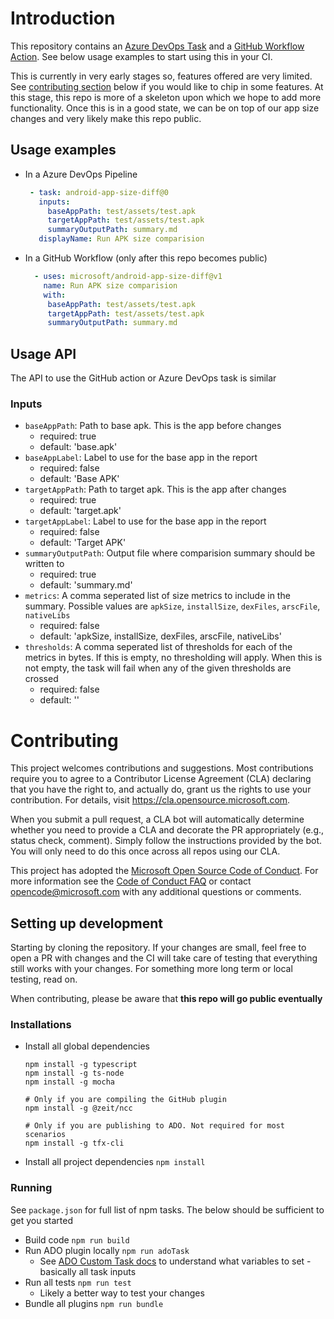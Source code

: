 # Introduction

This repository contains an [Azure DevOps Task](https://docs.microsoft.com/en-us/azure/devops/pipelines/process/tasks?view=azure-devops&tabs=yaml) and a [GitHub Workflow Action](https://help.github.com/en/actions/automating-your-workflow-with-github-actions/workflow-syntax-for-github-actions#jobsjob_idsteps). See below usage examples to start using this in your CI. 

This is currently in very early stages so, features offered are very limited. See [contributing section](#contributing) below if you would like to chip in some features. At this stage, this repo is more of a skeleton upon which we hope to add more functionality. Once this is in a good state, we can be on top of our app size changes and very likely make this repo public.

## Usage examples

- In a Azure DevOps Pipeline

   ```yml
    - task: android-app-size-diff@0
      inputs:
        baseAppPath: test/assets/test.apk
        targetAppPath: test/assets/test.apk
        summaryOutputPath: summary.md
      displayName: Run APK size comparision
   ```
   
- In a GitHub Workflow (only after this repo becomes public)

   ```yml
     - uses: microsoft/android-app-size-diff@v1
       name: Run APK size comparision
       with:
        baseAppPath: test/assets/test.apk
        targetAppPath: test/assets/test.apk
        summaryOutputPath: summary.md
   ```

## Usage API
The API to use the GitHub action or Azure DevOps task is similar

### Inputs

- `baseAppPath`: Path to base apk. This is the app before changes
  - required: true
  - default: 'base.apk'
- `baseAppLabel`: Label to use for the base app in the report
  - required: false
  - default: 'Base APK'
- `targetAppPath`: Path to target apk. This is the app after changes
  - required: true
  - default: 'target.apk'
- `targetAppLabel`: Label to use for the base app in the report
  - required: false
  - default: 'Target APK'
- `summaryOutputPath`: Output file where comparision summary should be written to
  - required: true
  - default: 'summary.md'
- `metrics`: A comma seperated list of size metrics to include in the summary. Possible values are `apkSize`, `installSize`, `dexFiles`, `arscFile`, `nativeLibs`
  - required: false
  - default: 'apkSize, installSize, dexFiles, arscFile, nativeLibs'
- `thresholds`: A comma seperated list of thresholds for each of the metrics in bytes. If this is empty, no thresholding will apply. When this is not empty, the task will fail when any of the given thresholds are crossed
  - required: false
  - default: ''

# Contributing

This project welcomes contributions and suggestions.  Most contributions require you to agree to a
Contributor License Agreement (CLA) declaring that you have the right to, and actually do, grant us
the rights to use your contribution. For details, visit https://cla.opensource.microsoft.com.

When you submit a pull request, a CLA bot will automatically determine whether you need to provide
a CLA and decorate the PR appropriately (e.g., status check, comment). Simply follow the instructions
provided by the bot. You will only need to do this once across all repos using our CLA.

This project has adopted the [Microsoft Open Source Code of Conduct](https://opensource.microsoft.com/codeofconduct/).
For more information see the [Code of Conduct FAQ](https://opensource.microsoft.com/codeofconduct/faq/) or
contact [opencode@microsoft.com](mailto:opencode@microsoft.com) with any additional questions or comments.

## Setting up development

Starting by cloning the repository. If your changes are small, feel free to open a PR with changes and the CI will take care of testing that everything still works with your changes. For something more long term or local testing, read on.

When contributing, please be aware that **this repo will go public eventually**

### Installations
- Install all global dependencies
  ```shell
  npm install -g typescript
  npm install -g ts-node
  npm install -g mocha
  
  # Only if you are compiling the GitHub plugin
  npm install -g @zeit/ncc
  
  # Only if you are publishing to ADO. Not required for most scenarios
  npm install -g tfx-cli
  ```
- Install all project dependencies
  `npm install`   
  
### Running 

See `package.json` for full list of npm tasks. The below should be sufficient to get you started

- Build code `npm run build`
- Run ADO plugin locally `npm run adoTask`
  - See [ADO Custom Task docs](https://docs.microsoft.com/en-us/azure/devops/extend/develop/add-build-task?view=azure-devops#run-the-task) to understand what variables to set - basically all task inputs
- Run all tests `npm run test`
  - Likely a better way to test your changes
- Bundle all plugins `npm run bundle`

